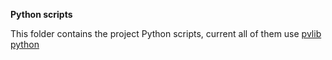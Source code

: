 **Python scripts**

This folder contains the project Python scripts, current all of them use [pvlib python](https://pvlib-python.readthedocs.io/en/stable/)
